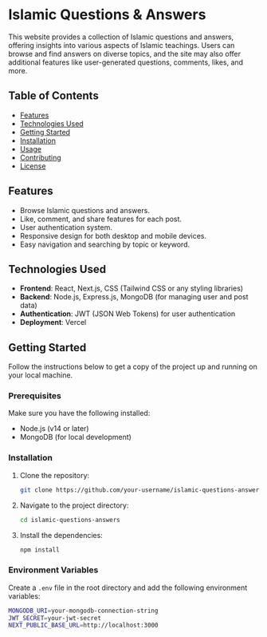# Islamic Questions & Answers

This website provides a collection of Islamic questions and answers, offering insights into various aspects of Islamic teachings. Users can browse and find answers on diverse topics, and the site may also offer additional features like user-generated questions, comments, likes, and more.

## Table of Contents
- [Features](#features)
- [Technologies Used](#technologies-used)
- [Getting Started](#getting-started)
- [Installation](#installation)
- [Usage](#usage)
- [Contributing](#contributing)
- [License](#license)

## Features
- Browse Islamic questions and answers.
- Like, comment, and share features for each post.
- User authentication system.
- Responsive design for both desktop and mobile devices.
- Easy navigation and searching by topic or keyword.

## Technologies Used
- **Frontend**: React, Next.js, CSS (Tailwind CSS or any styling libraries)
- **Backend**: Node.js, Express.js, MongoDB (for managing user and post data)
- **Authentication**: JWT (JSON Web Tokens) for user authentication
- **Deployment**: Vercel

## Getting Started
Follow the instructions below to get a copy of the project up and running on your local machine.

### Prerequisites
Make sure you have the following installed:
- Node.js (v14 or later)
- MongoDB (for local development)

### Installation
1. Clone the repository:
    ```bash
    git clone https://github.com/your-username/islamic-questions-answers.git
    ```
2. Navigate to the project directory:
    ```bash
    cd islamic-questions-answers
    ```
3. Install the dependencies:
    ```bash
    npm install
    ```

### Environment Variables
Create a `.env` file in the root directory and add the following environment variables:
```bash
MONGODB_URI=your-mongodb-connection-string
JWT_SECRET=your-jwt-secret
NEXT_PUBLIC_BASE_URL=http://localhost:3000
